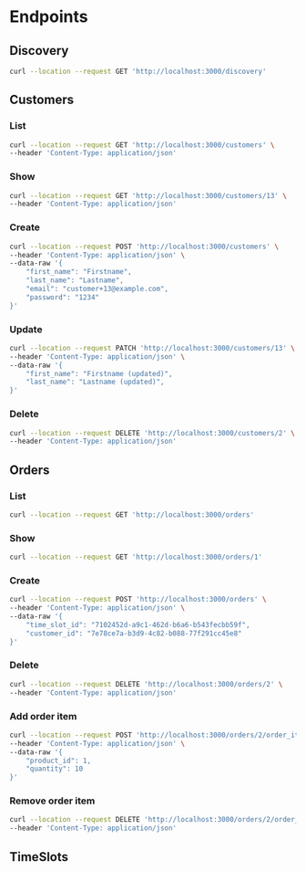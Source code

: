 # Endpoints

## Discovery

```bash
curl --location --request GET 'http://localhost:3000/discovery'
```

## Customers

### List

```bash
curl --location --request GET 'http://localhost:3000/customers' \
--header 'Content-Type: application/json'
```

### Show

```bash
curl --location --request GET 'http://localhost:3000/customers/13' \
--header 'Content-Type: application/json'
```

### Create

```bash
curl --location --request POST 'http://localhost:3000/customers' \
--header 'Content-Type: application/json' \
--data-raw '{
    "first_name": "Firstname",
    "last_name": "Lastname",
    "email": "customer+13@example.com",
    "password": "1234"
}'
```

### Update

```bash
curl --location --request PATCH 'http://localhost:3000/customers/13' \
--header 'Content-Type: application/json' \
--data-raw '{
    "first_name": "Firstname (updated)",
    "last_name": "Lastname (updated)",
}'
```

### Delete

```bash
curl --location --request DELETE 'http://localhost:3000/customers/2' \
--header 'Content-Type: application/json'
```

## Orders

### List

```bash
curl --location --request GET 'http://localhost:3000/orders'
```

### Show

```bash
curl --location --request GET 'http://localhost:3000/orders/1'
```

### Create

```bash
curl --location --request POST 'http://localhost:3000/orders' \
--header 'Content-Type: application/json' \
--data-raw '{
    "time_slot_id": "7102452d-a9c1-462d-b6a6-b543fecbb59f",
    "customer_id": "7e78ce7a-b3d9-4c82-b088-77f291cc45e8"
}'
```

### Delete

```bash
curl --location --request DELETE 'http://localhost:3000/orders/2' \
--header 'Content-Type: application/json'
```

### Add order item

```bash
curl --location --request POST 'http://localhost:3000/orders/2/order_items' \
--header 'Content-Type: application/json' \
--data-raw '{
    "product_id": 1,
    "quantity": 10
}'
```

### Remove order item

```bash
curl --location --request DELETE 'http://localhost:3000/orders/2/order_items/2' \
--header 'Content-Type: application/json'
```

## TimeSlots
